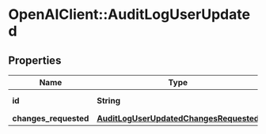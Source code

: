 # OpenAIClient::AuditLogUserUpdated

## Properties
Name | Type | Description | Notes
------------ | ------------- | ------------- | -------------
**id** | **String** | The project ID. | [optional] 
**changes_requested** | [**AuditLogUserUpdatedChangesRequested**](AuditLogUserUpdatedChangesRequested.md) |  | [optional] 

